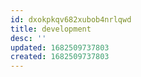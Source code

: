 ```yaml
---
id: dxokpkqv682xubob4nrlqwd
title: development
desc: ''
updated: 1682509737803
created: 1682509737803
---
```

